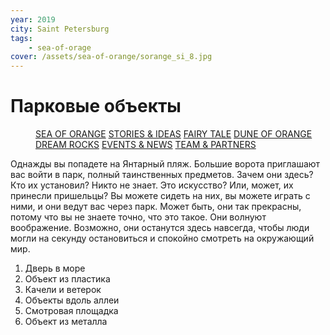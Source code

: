 ```yaml
---
year: 2019
city: Saint Petersburg
tags:
    - sea-of-orage
cover: /assets/sea-of-orange/sorange_si_8.jpg
---
```


# Парковые объекты

<Menu>
<a href="/sea-of-orange">SEA OF ORANGE</a>
<a href="/sea-of-orange/stories-and-ideas">STORIES & IDEAS</a>
<a href="/sea-of-orange/fairytale">FAIRY TALE</a>
<a href="/sea-of-orange/dune-of-orange">DUNE OF ORANGE</a>
<a href="/sea-of-orange/dreamrocks">DREAM ROCKS</a>
<a href="/sea-of-orange/events-and-news">EVENTS & NEWS</a>
<a href="/sea-of-orange/team-and-partners">TEAM & PARTNERS</a>
</Menu>

Однажды вы попадете на Янтарный пляж. Большие ворота приглашают вас войти в парк, полный таинственных предметов. Зачем они здесь? Кто их установил? Никто не знает. Это искусство? Или, может, их принесли пришельцы? Вы можете сидеть на них, вы можете играть с ними, и они ведут вас через парк. Может быть, они так прекрасны, потому что вы не знаете точно, что это такое. Они волнуют воображение. Возможно, они останутся здесь навсегда, чтобы люди могли на секунду остановиться и спокойно смотреть на окружающий мир.

1. Дверь в море
2. Объект из пластика
3. Качели и ветерок
4. Объекты вдоль аллеи
5. Смотровая площадка
6. Объект из металла
